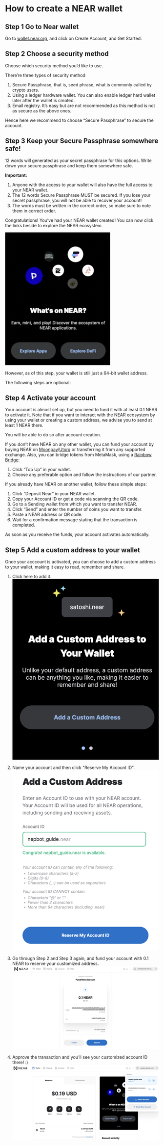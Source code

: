 # How to create a NEAR wallet

## Step 1  Go to Near wallet

Go to [wallet.near.org](https://wallet.near.org/), and click on Create Account, and Get Started.

## Step 2 Choose a security method

Choose which security method you’d like to use.

There’re three types of security method

1. Secure Passphrase, that is, seed phrase, what is commonly called by crypto users.
2. Using a ledger hardware wallet. You can also enable ledger hard wallet later after the wallet is created.
3. Email registry. It’s easy but are not recommended as this method is not as secure as the above ones.

Hence here we recommend to choose “Secure Passphrase” to secure the account.

## Step 3 Keep your Secure Passphrase somewhere safe!

12 words will generated as your secret passphrase for this options. Write down your secure passphrase and keep them somewhere safe.

**Important:** 

1. Anyone with the access to your wallet will also have the full access to your NEAR wallet.
2. The 12 words Secure Passphrase MUST be secured. If you lose your secret passphrase, you will not be able to recover your account!
3. The words must be written in the correct order, so make sure to note them in correct order.

Congratulations! You’ve had your NEAR wallet created! You can now click the links beside to explore the NEAR ecosystem.

![explore_near](../assets/Create_a_NEAR_wallet/explore_near.png)

However, as of this step, your wallet is still just a 64-bit wallet address. 

The following steps are optional:

## Step 4 Activate your account

Your account is almost set up, but you need to fund it with at least 0.1 NEAR to activate it. Note that if you want to interact with the NEAR ecosystem by using your wallet or creating a custom address, we advise you to send at least 1 NEAR there.

You will be able to do so after account creation.

If you don’t have NEAR on any other wallet, you can fund your account by buying NEAR on [Moonpay](https://www.moonpay.com/)/[Utorg](https://utorg.pro/) or transferring it from any supported exchange. Also, you can bridge tokens from MetaMask, using a [Rainbow Bridge](https://near.org/bridge/):

1. Click “Top Up” in your wallet.
2. Choose any preferable option and follow the instructions of our partner.

If you already have NEAR on another wallet, follow these simple steps:

1. Click “Deposit Near” in your NEAR wallet.
2. Copy your Account ID or get a code via scanning the QR code.
3. Go to a Sending wallet from which you want to transfer NEAR.
4. Click “Send” and enter the number of coins you want to transfer.
5. Paste a NEAR address or QR code.
6. Wait for a confirmation message stating that the transaction is completed.

As soon as you receive the funds, your account activates automatically.


## Step 5 Add a custom address to your wallet

Once your acccount is activated, you can choose to add a custom address to your wallet, making it easy to read, remember and share.
1. Click here to add it.
![custom_address](../assets/Create_a_NEAR_wallet/custom_address.png)

2. Name your account and then click "Reserve My Account ID".
![name_account](../assets/Create_a_NEAR_wallet/name_account.png)

3. Go through Step 2 and Step 3 again, and fund your account with 0.1 NEAR to reserve your customized address. 
![fund_account](../assets/Create_a_NEAR_wallet/fund_account.png)

4. Approve the transaction and you'll see your customized account ID there! :)
![new_accountID](../assets/Create_a_NEAR_wallet/new_accountID.png)
